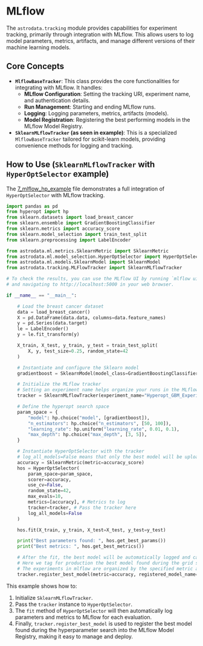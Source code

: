 # MLflow

The `astrodata.tracking` module provides capabilities for experiment tracking, primarily through integration with MLflow. This allows users to log model parameters, metrics, artifacts, and manage different versions of their machine learning models.

## Core Concepts

  * **`MlflowBaseTracker`**: This class provides the core functionalities for integrating with MLflow. It handles:
      * **MLflow Configuration**: Setting the tracking URI, experiment name, and authentication details.
      * **Run Management**: Starting and ending MLflow runs.
      * **Logging**: Logging parameters, metrics, artifacts (models).
      * **Model Registration**: Registering the best performing models in the MLflow Model Registry.
  * **`SklearnMLflowTracker` (as seen in example)**: This is a specialized `MlflowBaseTracker` tailored for scikit-learn models, providing convenience methods for logging and tracking.

## How to Use (`SklearnMLflowTracker` with `HyperOptSelector` example)

The [7_mlflow_hp_example](<project:../python_examples/ml/7_mlflow_hp_example.rst>) file demonstrates a full integration of `HyperOptSelector` with MLflow tracking.

```python
import pandas as pd
from hyperopt import hp
from sklearn.datasets import load_breast_cancer
from sklearn.ensemble import GradientBoostingClassifier
from sklearn.metrics import accuracy_score
from sklearn.model_selection import train_test_split
from sklearn.preprocessing import LabelEncoder

from astrodata.ml.metrics.SklearnMetric import SklearnMetric
from astrodata.ml.model_selection.HyperOptSelector import HyperOptSelector
from astrodata.ml.models.SklearnModel import SklearnModel
from astrodata.tracking.MLFlowTracker import SklearnMLflowTracker

# To check the results, you can use the MLflow UI by running `mlflow ui` in your terminal
# and navigating to http://localhost:5000 in your web browser.

if __name__ == "__main__":

    # Load the breast cancer dataset
    data = load_breast_cancer()
    X = pd.DataFrame(data.data, columns=data.feature_names)
    y = pd.Series(data.target)
    le = LabelEncoder()
    y = le.fit_transform(y)

    X_train, X_test, y_train, y_test = train_test_split(
        X, y, test_size=0.25, random_state=42
    )

    # Instantiate and configure the Sklearn model
    gradientboost = SklearnModel(model_class=GradientBoostingClassifier)

    # Initialize the MLflow tracker
    # Setting an experiment name helps organize your runs in the MLflow UI
    tracker = SklearnMLflowTracker(experiment_name="Hyperopt_GBM_Experiment")

    # Define the hyperopt search space
    param_space = {
        "model": hp.choice("model", [gradientboost]),
        "n_estimators": hp.choice("n_estimators", [50, 100]),
        "learning_rate": hp.uniform("learning_rate", 0.01, 0.1),
        "max_depth": hp.choice("max_depth", [3, 5]),
    }

    # Instantiate HyperOptSelector with the tracker
    # log_all_models=False means that only the best model will be uploaded to MLflow.
    accuracy = SklearnMetric(metric=accuracy_score)
    hos = HyperOptSelector(
        param_space=param_space,
        scorer=accuracy,
        use_cv=False,
        random_state=42,
        max_evals=10,
        metrics=[accuracy], # Metrics to log
        tracker=tracker, # Pass the tracker here
        log_all_models=False
    )

    hos.fit(X_train, y_train, X_test=X_test, y_test=y_test)

    print("Best parameters found: ", hos.get_best_params())
    print("Best metrics: ", hos.get_best_metrics())

    # After the fit, the best model will be automatically logged and can be registered.
    # Here we tag for production the best model found during the grid search.
    # The experiments in mlflow are organized by the specified metric and the best performing one is registered.
    tracker.register_best_model(metric=accuracy, registered_model_name="GradientBoostingClassifier_Best_Model", split_name="val", stage="Production")
```

This example shows how to:

1.  Initialize `SklearnMLflowTracker`.
2.  Pass the `tracker` instance to `HyperOptSelector`.
3.  The `fit` method of `HyperOptSelector` will then automatically log parameters and metrics to MLflow for each evaluation.
4.  Finally, `tracker.register_best_model` is used to register the best model found during the hyperparameter search into the MLflow Model Registry, making it easy to manage and deploy.